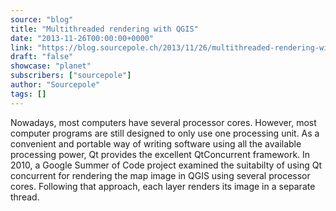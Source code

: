 ```yaml
---
source: "blog"
title: "Multithreaded rendering with QGIS"
date: "2013-11-26T00:00:00+0000"
link: "https://blog.sourcepole.ch/2013/11/26/multithreaded-rendering-with-qgis-enterprise/"
draft: "false"
showcase: "planet"
subscribers: ["sourcepole"]
author: "Sourcepole"
tags: []
---
```


Nowadays, most computers have several processor cores. However, most computer programs are still designed to only use one processing unit. As a convenient and portable way of writing software using all the available processing power, Qt provides the excellent QtConcurrent framework.
In 2010, a Google Summer of Code project examined the suitabilty of using Qt concurrent for rendering the map image in QGIS using several processor cores. Following that approach, each layer renders its image in a separate thread.
